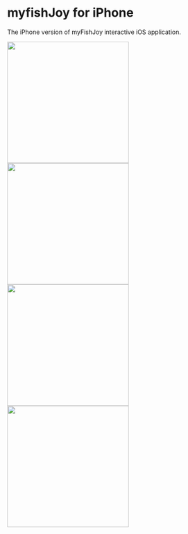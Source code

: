 myfishJoy for iPhone
================

The iPhone version of myFishJoy interactive iOS application. 

<img src="https://raw.github.com/rick00young/myFishJoy/master/1.png" alt="" width="280px"/>
<span>  </span><span>  </span><span>  </span>
<img src="https://raw.github.com/rick00young/myFishJoy/master/2.png" alt="" width="280px"/>

<img src="https://raw.github.com/rick00young/myFishJoy/master/3.png" alt="" width="280px"/>
<span>  </span><span>  </span><span>  </span>
<img src="https://raw.github.com/rick00young/myFishJoy/master/4.png" alt="" width="280px"/>